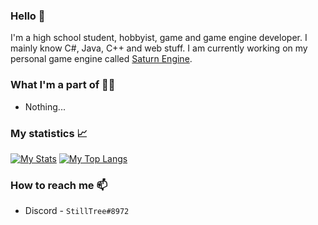 ### Hello 👋
I'm a high school student, hobbyist, game and game engine developer. I mainly know C#, Java, C++ and web stuff. I am currently working on my personal game engine called [Saturn Engine](https://github.com/StillTree/SaturnEngine).

### What I'm a part of 👨‍💻
* Nothing...

### My statistics 📈
[![My Stats](https://github-readme-stats.vercel.app/api?username=StillTree&count_private=true&show_icons=true&theme=vue-dark)](https://github.com/anuraghazra/github-readme-stats)
[![My Top Langs](https://github-readme-stats.vercel.app/api/top-langs/?username=StillTree&theme=vue-dark&layout=compact&count_private=true)](https://github.com/anuraghazra/github-readme-stats)

### How to reach me 📫
* Discord - `StillTree#8972`

<!--
**IAmTree/IAmTree** is a ✨ _special_ ✨ repository because its `README.md` (this file) appears on your GitHub profile.

Here are some ideas to get you started:

- 🔭 I’m currently working on ...
- 🌱 I’m currently learning ...
- 👯 I’m looking to collaborate on ...
- 🤔 I’m looking for help with ...
- 💬 Ask me about ...
- 📫 How to reach me: ...
- 😄 Pronouns: ...
- ⚡ Fun fact: ...
-->

